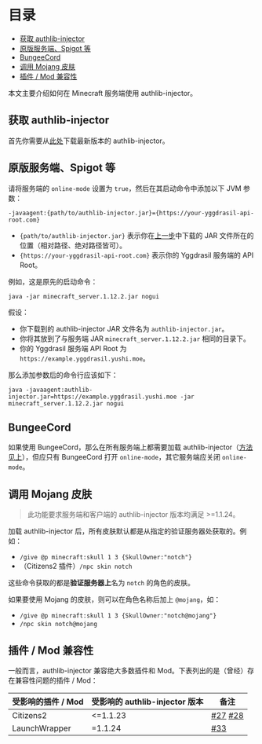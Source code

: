 <!-- START doctoc generated TOC please keep comment here to allow auto update -->
<!-- DON'T EDIT THIS SECTION, INSTEAD RE-RUN doctoc TO UPDATE -->
目录
=================

- [获取 authlib-injector](#%E8%8E%B7%E5%8F%96-authlib-injector)
- [原版服务端、Spigot 等](#%E5%8E%9F%E7%89%88%E6%9C%8D%E5%8A%A1%E7%AB%AFspigot-%E7%AD%89)
- [BungeeCord](#bungeecord)
- [调用 Mojang 皮肤](#%E8%B0%83%E7%94%A8-mojang-%E7%9A%AE%E8%82%A4)
- [插件 / Mod 兼容性](#%E6%8F%92%E4%BB%B6--mod-%E5%85%BC%E5%AE%B9%E6%80%A7)

<!-- END doctoc generated TOC please keep comment here to allow auto update -->

本文主要介绍如何在 Minecraft 服务端使用 authlib-injector。

## 获取 authlib-injector

首先你需要从[此处](https://authlib-injector.yushi.moe/~download/)下载最新版本的 authlib-injector。

## 原版服务端、Spigot 等

请将服务端的 `online-mode` 设置为 `true`，然后在其启动命令中添加以下 JVM 参数：

```
-javaagent:{path/to/authlib-injector.jar}={https://your-yggdrasil-api-root.com}
```

- `{path/to/authlib-injector.jar}` 表示你在[上一步](#获取-authlib-injector)中下载的 JAR 文件所在的位置（相对路径、绝对路径皆可）。
- `{https://your-yggdrasil-api-root.com}` 表示你的 Yggdrasil 服务端的 API Root。

例如，这是原先的启动命令：

```
java -jar minecraft_server.1.12.2.jar nogui
```

假设：

- 你下载到的 authlib-injector JAR 文件名为 `authlib-injector.jar`。
- 你将其放到了与服务端 JAR `minecraft_server.1.12.2.jar` 相同的目录下。
- 你的 Yggdrasil 服务端 API Root 为 `https://example.yggdrasil.yushi.moe`。

那么添加参数后的命令行应该如下：

```
java -javaagent:authlib-injector.jar=https://example.yggdrasil.yushi.moe -jar minecraft_server.1.12.2.jar nogui
```

## BungeeCord

如果使用 BungeeCord，那么在所有服务端上都需要加载 authlib-injector（[方法见上](#原版服务端spigot-等)），但应只有 BungeeCord 打开 `online-mode`，其它服务端应关闭 `online-mode`。

## 调用 Mojang 皮肤
> 此功能要求服务端和客户端的 authlib-injector 版本均满足 >=1.1.24。

加载 authlib-injector 后，所有皮肤默认都是从指定的验证服务器处获取的。例如：
* `/give @p minecraft:skull 1 3 {SkullOwner:"notch"}`
* （Citizens2 插件）`/npc skin notch`

这些命令获取的都是**验证服务器上**名为 `notch` 的角色的皮肤。

如果要使用 Mojang 的皮肤，则可以在角色名称后加上 `@mojang`，如：
* `/give @p minecraft:skull 1 3 {SkullOwner:"notch@mojang"}`
* `/npc skin notch@mojang`

## 插件 / Mod 兼容性
一般而言，authlib-injector 兼容绝大多数插件和 Mod。下表列出的是（曾经）存在兼容性问题的插件 / Mod：

|受影响的插件 / Mod|受影响的 authlib-injector 版本|备注|
|----|---|----|
|Citizens2|<=1.1.23|[#27](https://github.com/yushijinhun/authlib-injector/issues/27) [#28](https://github.com/yushijinhun/authlib-injector/pull/28)|
|LaunchWrapper|=1.1.24|[#33](https://github.com/yushijinhun/authlib-injector/issues/33)|

